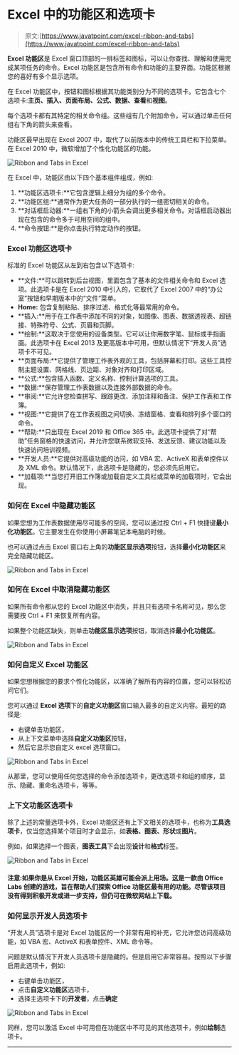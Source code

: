 # Excel 中的功能区和选项卡

> 原文:[https://www.javatpoint.com/excel-ribbon-and-tabs](https://www.javatpoint.com/excel-ribbon-and-tabs)

**Excel 功能区**是 Excel 窗口顶部的一排标签和图标，可以让你查找、理解和使用完成某项任务的命令。Excel 功能区是包含所有命令和功能的主要界面。功能区根据您的喜好有多个显示选项。

在 Excel 功能区中，按钮和图标根据其功能类别分为不同的选项卡。它包含七个选项卡:**主页、插入、页面布局、公式、数据、查看**和**视图**。

每个选项卡都有其特定的相关命令组。这些组有几个附加命令，可以通过单击任何组右下角的箭头来查看。

功能区最早出现在 Excel 2007 中，取代了以前版本中的传统工具栏和下拉菜单。在 Excel 2010 中，微软增加了个性化功能区的功能。

![Ribbon and Tabs in Excel](../Images/e2d79b89e92b3d8b9054c0a2dcc38cb7.png)

在 Excel 中，功能区由以下四个基本组件组成，例如:

1.  **功能区选项卡:**它包含逻辑上细分为组的多个命令。
2.  **功能区组:**通常作为更大任务的一部分执行的一组密切相关的命令。
3.  **对话框启动器:**一组右下角的小箭头会调出更多相关命令。对话框启动器出现在包含的命令多于可用空间的组中。
4.  **命令按钮:**是你点击执行特定动作的按钮。

### Excel 功能区选项卡

标准的 Excel 功能区从左到右包含以下选项卡:

*   **文件:**可以跳转到后台视图，里面包含了基本的文件相关命令和 Excel 选项。此选项卡是在 Excel 2010 中引入的，它取代了 Excel 2007 中的“办公室”按钮和早期版本中的“文件”菜单。
*   **Home:** 包含复制粘贴、排序过滤、格式化等最常用的命令。
*   **插入:**用于在工作表中添加不同的对象，如图像、图表、数据透视表、超链接、特殊符号、公式、页眉和页脚。
*   **绘制:**这取决于您使用的设备类型。它可以让你用数字笔、鼠标或手指画画。此选项卡在 Excel 2013 及更高版本中可用，但默认情况下“开发人员”选项卡不可见。
*   **页面布局:**它提供了管理工作表外观的工具，包括屏幕和打印。这些工具控制主题设置、网格线、页边距、对象对齐和打印区域。
*   **公式:**包含插入函数、定义名称、控制计算选项的工具。
*   **数据:**保存管理工作表数据以及连接外部数据的命令。
*   **审阅:**它允许您检查拼写、跟踪更改、添加注释和备注、保护工作表和工作簿。
*   **视图:**它提供了在工作表视图之间切换、冻结窗格、查看和排列多个窗口的命令。
*   **帮助:**只出现在 Excel 2019 和 Office 365 中。此选项卡提供了对“帮助”任务窗格的快速访问，并允许您联系微软支持、发送反馈、建议功能以及快速访问培训视频。
*   **开发人员:**它提供对高级功能的访问，如 VBA 宏、ActiveX 和表单控件以及 XML 命令。默认情况下，此选项卡是隐藏的，您必须先启用它。
*   **加载项:**当您打开旧工作簿或加载自定义工具栏或菜单的加载项时，它会出现。

### 如何在 Excel 中隐藏功能区

如果您想为工作表数据使用尽可能多的空间，您可以通过按 Ctrl + F1 快捷键**最小化功能区**。它主要发生在你使用小屏幕笔记本电脑的时候。

也可以通过点击 Excel 窗口右上角的**功能区显示选项**按钮，选择**最小化功能区**来完全隐藏功能区。

![Ribbon and Tabs in Excel](../Images/38e30968e09bab4fbf3f5cf254cc1692.png)

### 如何在 Excel 中取消隐藏功能区

如果所有命令都从您的 Excel 功能区中消失，并且只有选项卡名称可见，那么您需要按 Ctrl + F1 来恢复所有内容。

如果整个功能区缺失，则单击**功能区显示选项**按钮，取消选择**最小化功能区**。

![Ribbon and Tabs in Excel](../Images/f3d6b6d66562367df30950995651370e.png)

### 如何自定义 Excel 功能区

如果您想根据您的要求个性化功能区，以准确了解所有内容的位置，您可以轻松访问它们。

您可以通过 **Excel 选项**下的**自定义功能区**窗口输入最多的自定义内容。最短的路径是:

*   右键单击功能区，
*   从上下文菜单中选择**自定义功能区**按钮，
*   然后它显示您自定义 excel 选项窗口。

![Ribbon and Tabs in Excel](../Images/414f7f04927d47873d2f0e5cacbf19be.png)

从那里，您可以使用任何您选择的命令添加选项卡，更改选项卡和组的顺序，显示、隐藏、重命名选项卡，等等。

### 上下文功能区选项卡

除了上述的常量选项卡外，Excel 功能区还有上下文相关的选项卡，也称为**工具选项卡**，仅当您选择某个项目时才会显示，如**表格、图表、形状**或**图片**。

例如，如果选择一个图表，**图表工具**下会出现**设计**和**格式**标签。

![Ribbon and Tabs in Excel](../Images/fa15ed660dc553e72a0f51ebe589652f.png)

#### 注意:如果你是从 Excel 开始，功能区英雄可能会派上用场。这是一款由 Office Labs 创建的游戏，旨在帮助人们探索 Office 功能区最有用的功能。尽管该项目没有得到积极开发或进一步支持，但仍可在微软网站上下载。

### 如何显示开发人员选项卡

“开发人员”选项卡是对 Excel 功能区的一个非常有用的补充，它允许您访问高级功能，如 VBA 宏、ActiveX 和表单控件、XML 命令等。

问题是默认情况下开发人员选项卡是隐藏的。但是启用它非常容易。按照以下步骤启用此选项卡，例如:

*   右键单击功能区，
*   点击**自定义功能区**选项卡，
*   选择主选项卡下的**开发者**，点击**确定**

![Ribbon and Tabs in Excel](../Images/7e88a1fef4c93aa6cd3787994605427a.png)

同样，您可以激活 Excel 中可用但在功能区中不可见的其他选项卡，例如**绘制**选项卡。

* * *
